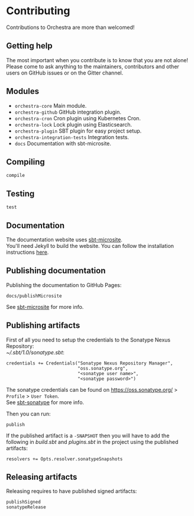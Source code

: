 # Contributing

Contributions to Orchestra are more than welcomed!


## Getting help

The most important when you contribute is to know that you are not alone!  
Please come to ask anything to the maintainers, contributors and other users on GitHub issues or on the Gitter channel.


## Modules

- `orchestra-core` Main module.
- `orchestra-github` GitHub integration plugin.
- `orchestra-cron` Cron plugin using Kubernetes Cron.
- `orchestra-lock` Lock plugin using Elasticsearch.
- `orchestra-plugin` SBT plugin for easy project setup.
- `orchestra-integration-tests` Integration tests.
- `docs` Documentation with sbt-microsite.


## Compiling

```
compile
```


## Testing

```
test
```


## Documentation

The documentation website uses [sbt-microsite](https://47deg.github.io/sbt-microsites/).  
You'll need Jekyll to build the website. You can follow the installation instructions
[here](https://jekyllrb.com/docs/installation/).


## Publishing documentation

Publishing the documentation to GitHub Pages:
```
docs/publishMicrosite
```
See [sbt-microsite](https://47deg.github.io/sbt-microsites/) for more info.


## Publishing artifacts

First of all you need to setup the credentials to the Sonatype Nexus Repository:  
*~/.sbt/1.0/sonatype.sbt*:
```
credentials += Credentials("Sonatype Nexus Repository Manager",
                           "oss.sonatype.org",
                           "<sonatype user name>",
                           "<sonatype password>")
```
The sonatype credentials can be found on https://oss.sonatype.org/ > `Profile` > `User Token`.  
See [sbt-sonatype](https://github.com/xerial/sbt-sonatype) for more info.

Then you can run:
```
publish
```

If the published artifact is a `-SNAPSHOT` then you will have to add the following in *build.sbt* and *plugins.sbt* in
the project using the published artifacts:
```
resolvers += Opts.resolver.sonatypeSnapshots
```


## Releasing artifacts

Releasing requires to have published signed artifacts:
```
publishSigned
sonatypeRelease
```
